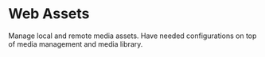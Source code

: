 # Web Assets

Manage local and remote media assets. Have needed configurations on top of media management and media library.